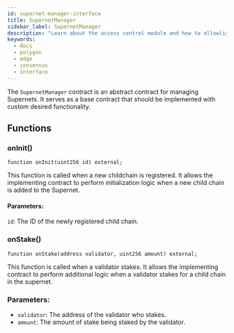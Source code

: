 ```yaml
---
id: supernet-manager-interface
title: SupernetManager
sidebar_label: SupernetManager
description: "Learn about the access control module and how to allowlist validators."
keywords:
  - docs
  - polygon
  - edge
  - consensus
  - interface
---
```


The `SupernetManager` contract is an abstract contract for managing Supernets. It serves as a base contract that should be implemented with custom desired functionality.

## Functions

### onInit()

```solidity
function onInit(uint256 id) external;
```

This function is called when a new childchain is registered. It allows the implementing contract to perform initialization logic when a new child chain is added to the Supernet.

#### Parameters:

`id`: The ID of the newly registered child chain.

### onStake()

```solidity
function onStake(address validator, uint256 amount) external;
```

This function is called when a validator stakes. It allows the implementing contract to perform additional logic when a validator stakes for a child chain in the supernet.

### Parameters:

- `validator`: The address of the validator who stakes.
- `amount`: The amount of stake being staked by the validator.
